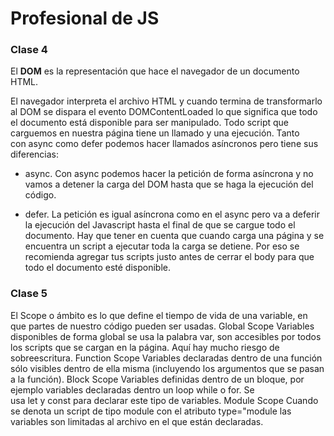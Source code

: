 # Profesional de JS

### Clase 4

El **DOM** es la representación que hace el navegador de un documento HTML.

El navegador interpreta el archivo HTML y cuando termina de transformarlo al DOM se dispara el evento DOMContentLoaded lo que significa que todo el documento está disponible para ser manipulado.
Todo script que carguemos en nuestra página tiene un llamado y una ejecución.
Tanto con async como defer podemos hacer llamados asíncronos pero tiene sus diferencias:
* async.
  Con async podemos hacer la petición de forma asíncrona y no vamos a detener la carga del DOM hasta que se haga la ejecución del código.

* defer.
La petición es igual asíncrona como en el async pero va a deferir la ejecución del Javascript hasta el final de que se cargue todo el documento.
Hay que tener en cuenta que cuando carga una página y se encuentra un script a ejecutar toda la carga se detiene. Por eso se recomienda agregar tus scripts justo antes de cerrar el body para que todo el documento esté disponible.

### Clase 5

El Scope o ámbito es lo que define el tiempo de vida de una variable, en que partes de nuestro código pueden ser usadas.
Global Scope
Variables disponibles de forma global se usa la palabra var, son accesibles por todos los scripts que se cargan en la página. Aquí hay mucho riesgo de sobreescritura.
Function Scope
Variables declaradas dentro de una función sólo visibles dentro de ella misma (incluyendo los argumentos que se pasan a la función).
Block Scope
Variables definidas dentro de un bloque, por ejemplo variables declaradas dentro un loop while o for. Se usa let y const para declarar este tipo de variables.
Module Scope
Cuando se denota un script de tipo module con el atributo type="module las variables son limitadas al archivo en el que están declaradas.
